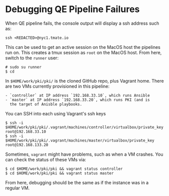 # Debugging QE Pipeline Failures

When QE pipeline fails, the console output will display a ssh address
such as:

    ssh <REDACTED>@nyc1.tmate.io

This can be used to get an active session on the MacOS host the pipelines
run on. This creates a tmux session as `root` on the MacOS host. From
here, switch to the `runner` user:

    # sudo su runner
    $ cd

In `$HOME/work/pki/pki/` is the cloned GitHub repo, plus Vagrant home. There
are two VMs currently provisioned in this pipeline:

    - `controller` at IP address `192.168.33.10`, which runs Ansible
    - `master` at IP address `192.168.33.20`, which runs PKI (and is
      the target of Anisble playbooks.

You can SSH into each using Vagrant's ssh keys

    $ ssh -i $HOME/work/pki/pki/.vagrant/machines/controller/virtualbox/private_key root@192.168.33.10
    $ ssh -i $HOME/work/pki/pki/.vagrant/machines/master/virtualbox/private_key root@192.168.133.20

Sometimes, `vagrant` might have problems, such as when a VM crashes. You can
check the status of these VMs via:

    $ cd $HOME/work/pki/pki && vagrant status controller
    $ cd $HOME/work/pki/pki && vagrant status master

From here, debugging should be the same as if the instance was in a regular
VM.
